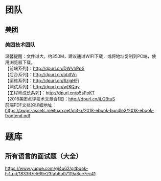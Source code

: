 # 团队
## 美团
### 美团技术团队  
温馨提醒：文件过大，约350M，建议通过WIFI下载，或将地址复制到PC端，使用浏览器下载。   
【前端系列】：http://dpurl.cn/DWVhPpS  
【后台系列】：http://dpurl.cn/obtIVn   
【运维系列】：http://dpurl.cn/6zjgHFj   
【测试系列】：http://dpurl.cn/wfKQqy   
【工程师成长系列】：http://dpurl.cn/p5sPoKT   
【2018美团点评技术文章合辑】：http://dpurl.cn/iLGBtuS    
前端PDF文档的详细地址：  
https://awps-assets.meituan.net/mit-x/2018-ebook-bundle3/2018-ebook-frontend.pdf  

# 题库
## 所有语言的面试题（大全）  
https://www.yuque.com/gi4u62/gitbook-hi1tpd/183367e569e23fab6a071f9a8ce7ec41  
